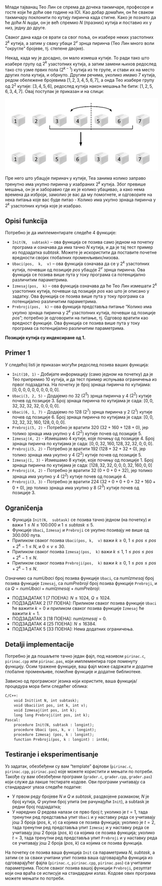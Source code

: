Млади тајванац Тео Лин се спрема да дочека такмичаре, професоре и госте који ће доћи ове године на IOI. Као добар домаћин, он ће сваком такмичару поклонити по кутију пиринча када стигне. Како је познато да ће доћи $N$ људи, он је већ спремио $N$ (празних) кутија и поставио их у низ, једну до друге.

Сваког дана када се врати са свог поља, он изабере неких узастопних $2^k$ кутија, а затим у сваку убаци $2^v$ зрнца пиринча (Тео Лин много воли "округле" бројеве, тј. степене двојке).

Некад, када му је досадно, он мало измеша кутије. То ради тако што изабере групу од $2^k$ узастопних кутија, а затим замени њихов редослед тако сто узме првих пола $(2^{k-1})$ кутија из те групе, и стави их на место других пола кутија, и обрнуто. Другим речима, уколико имамо $7$ кутија, редом обележене бројевима $[1,2,3,4,5,6,7]$, а онда Тео изабере групу од $2^2$ кутије: $[3,4,5,6]$, редослед кутија након мешања ће бити: $[1,2,5,6,3,4,7]$. Овај поступак је приказан и на слици:

![Slika primera](06_pirinac-sl1.png)

Пре него што убацује пиринач у кутије, Теа занима колико заправо тренутно има укупно пиринча у изабраних $2^k$ кутија. Због превише мешања, он је и заборавио где их је колико убацивао, а како нема времена да изброји, замолио је вас да му помогнете, и одговорите на нека питања које вас буде питао - Колико има укупно зрнаца пиринча у $2^k$ узастопних кутија које је изабрао.

## Opisi funkcija
Потребно је да имплементирате следеће $4$ функције:

* `Init(N,  subtask)` – ова функција се позива само једном на почетку програма и означава да има тачно $N$ кутија, и да је тај тест пример из подзадатка $subtask$. Можете је искористити да поставите почетне вредности својих глобалних променљивих/низова.
* `Ubaci(pos,  k,  v)` – oва функција означава да се у $2^k$ узастопних кутија, почевши од позиције $pos$ убацује $2^v$ зрнца пиринча. Ова функција се позива више пута у току програма са потенцијално различитим параметрима.
* `Izmesaj(pos,  k)` – ова функција означава да ће Тео Лин измешати $2^k$ узастопних кутија, почевши од позиције $pos$ као што је описано у задатку. Ова функција се позива више пута у току програма са потенцијално различитим параметрима.
* `Prebroji(pos,  k)` – ова функција представља питање “Колико има укупно зрнаца пиринча у $2^k$ узастопних кутија, почевши од позиције $pos$”; потребно је одговорити на питање, тј. Одговор вратити као вредност функције. Ова функција се позива више пута у току програма са потенцијално различитим параметрима.

**Позиције кутија су индексиране од $1$.**

## Primer 1
У следећој listi је приказан могући редослед позива ваших функција:

* `Init(10, 1)` - Добијате информацију (само једном на почетку) да је Тео припремио $10$ кутија, и да тест пример испуњава ограничења из првог подзадатка. На почетку је број зрнаца пиринча по кутијама: $[0,0,0,0,0,0,0,0,0,0]$.
* `Ubaci(3, 2, 5)` - Додајемо по $32$ ($2^5$) зрнца пиринча у $4$ ($2^2$) кутије почев од позиције $3$. Број зрнаца пиринча по кутијама је сада: $[0,0,32,32,32,32,0,0,0,0]$.
* `Ubaci(6, 1, 7)` - Додајемо по $128$ ($2^7$) зрнца пиринча у $2$ ($2^1$) кутије почев од позиције $6$. Број зрнаца пиринча по кутијама је сада: $[0,0,32,32,32,160,128,0,0,0]$.
* `Prebroji(5, 2)` - Потребно је вратити $320$ $(32 + 160 + 128 + 0)$, јер толико зрнаца има укупно у $4$ ($2^2$) кутије почев од позиције $5$. 
* `Izmesaj(4, 2)` - Измешамо $4$ кутије, које почињу од позиције $4$. Број зрнаца пиринча по кутијама је сада: $[0,0,32,160,128,32,32,0,0,0]$.
* `Prebroji(5, 2)` - Потребно је вратити $192$ $(128 + 32 + 32 + 0)$, јер толико зрнаца има укупно у $4$ ($2^2$) кутије почев од позиције $5$.
* `Izmesaj(1, 3)` - Измешамо $8$ кутије, које почињу од позиције $1$. Број зрнаца пиринча по кутијама је сада: $[128,32,32,0, 0,0,32,160,0,0]$
* `Prebroji(4, 2)` - Потребно је вратити $32$ $(0 + 0 + 0 + 32)$, јер толико зрнаца има укупно у $4$ ($2^2$) кутије почев од позиције $4$.
* `Prebroji(3, 3)` - Потребно је вратити $224$ $(32 + 0 + 0 + 0 + 32 + 160 + 0 + 0)$, јер толико зрнаца има укупно у $8$ ($2^3$) кутије почев од позиције $3$.

## Ograničenja

* Функција `Init(N,  subtask)` се позива тачно једном (на почетку) и важи $1\leq N\leq 100.000$ и $1\leq subtask\leq 5$.
* Функције `Ubaci`, `Izmesaj` и `Prebroji` се укупно позивају не више од $300.000$ пута.
* Приликом сваког позива `Ubaci(pos, k,  v)` важи $k\geq 0$, $1\leq pos\leq pos+2^k-1\leq N$, и $0\leq v\leq 30$.
* Приликом сваког позива `Izmesaj(pos,  k)` важи $k\leq1$, $1\leq pos\leq pos+2^k-1\leq N$.
* Приликом сваког позива `Prebroji(pos,  k)` важи $k\geq 0$, $1\leq pos\leq pos+2^k-1\leq N$.

Означимо са $numUbaci$ број позива функције `Ubaci`, са $numIzmesaj$ број позива функције `Izmesaj`, са $numPrebroji$ број позива функције `Prebroji`, и са $Q = numUbaci+numIzmesaj+numPrebroji$:

* ПОДЗАДАТАК $1$ [$7$ ПОЕНА]: $N\leq 1024$, $Q\leq 1024$.
* ПОДЗАДАТАК $2$ [$17$ ПОЕНА]: Приликом сваког позива функције `Ubaci` ће важити $k=0$ и приликом сваког позива функције `Izmesaj` ће важити $k=1$.
* ПОДЗАДАТАК $3$ [$18$ ПОЕНА]: $numIzmesaj=0$.
* ПОДЗАДАТАК $4$ [$25$ ПОЕНА]: $N\leq 16384$.
* ПОДЗАДАТАК $5$ [$33$ ПОЕНА]: Нема додатних ограничења.

## Detalji implementacije
Потребно је да пошаљете тачно један фајл, под називом `pirinac.c`, `pirinac.cpp` или `pirinac.pas`, који имплементира горе поменуту функцију. Осим тражене функције, ваш фајл може садржати и додатне глобалне променљиве, помоћне функције и додатне библиотеке.

Зависно од програмског језика који користите, ваша функција/процедура мора бити следећег облика:
```
C/C++:
    void Init(int N, int subtask);
    void Ubaci(int pos, int k, int v);
    void Izmesaj(int pos, int k);
    long long Prebroji(int pos, int k);
Pascal:
    procedure Init(N, subtask : longint);
    procedure Ubaci (pos, k, v : longint);
    procedure Izmesaj (pos, k : longint);
    function Prebroji(pos, k : longint) : int64;
```

## Testiranje i eksperimentisanje
Уз задатак, обезбеђени су вам “template” фајлови (`pirinac.c`, `pirinac.cpp`, `pirinac.pas`) које можете користити и мењати по потреби. Такође су вам обезбеђени програми (`grader.c`, `grader.cpp`, `grader.pas`) који служе да лакше тестирате кодове. Ови програми учитавају са стандардног улаза следеће податке:

* У првом реду бројеве $N$ и $Q$ и $subtask$, раздвојене размаком; $N$ је број кутија, $Q$ укупни број упита (не рачунајући `Init`), а subtask је редни број подзадатка;
* У наредних $Q$ редова налази се прво број $t$; уколико је $t = 1$, тада тренутни ред представља упит `Ubaci` и у наставку реда се учитавају још $3$ броја ($pos$, $k$, $v$) са којима се позива функција; уколико је $t = 2$, тада тренутни ред представља упит `Izmesaj` и у наставку реда се учитавају још $2$ броја ($pos$, $k$) са којима се позива функција; уколико $t = 3$, тада тренутни ред представља упит `Prebroji` и у наставку реда се учитавају још $2$ броја ($pos$, $k$) са којима се позива функција.

На почетку се позива ваша функција `Init` са параметрима $N$, $subtask$, a затим се за сваки учитани упит позива ваша одговарајућа функција из одговарајућег фајла (`pirinac.c`, `pirinac.cpp`, `pirinac.pas`) са учитаним параметрима. После сваког позива вашој функцији `Prebroji`, резултат који она враћа се исписује на стандардни излаз. Kодове ових програма можете мењати по потреби.